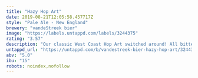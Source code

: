 ```yaml
---
title: "Hazy Hop Art"
date: 2019-08-21T12:05:58.457717Z
style: "Pale Ale - New England"
brewery: "vandeStreek bier"
image: "https://labels.untappd.com/labels/3244375"
rating: "3.57"
description: "Our classic West Coast Hop Art switched around! All bitter hops went into the dry hop. We also switched yeast and added oats and wheat"
untappd_url: "https://untappd.com/b/vandestreek-bier-hazy-hop-art/3244375"
abv: "5.0"
ibu: "15"
robots: noindex,nofollow
---
```

